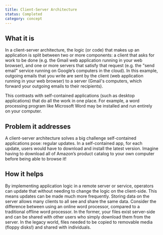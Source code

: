 ```yaml
---
title: Client-Server Architecture
status: Completed
category: concept
---
```


## What it is

In a client-server architecture, the logic (or code) that makes up an application is split between two or more components: a client that asks for work to be done (e.g. the Gmail web application running in your web browser), and one or more servers that satisfy that request (e.g. the "send email" service running on Google’s computers in the cloud). In this example, outgoing emails that you write are sent by the client (web application running in your web browser) to a server (Gmail's computers, which forward your outgoing emails to their recipients).

This contrasts with self-contained applications (such as desktop applications) that do all the work in one place. For example, a word processing program like Microsoft Word may be installed and run entirely on your computer.

## Problem it addresses 

A client-server architecture solves a big challenge self-contained applications pose: regular updates. In a self-contained app, for each update, users would have to download and install the latest version. Imagine having to download all of Amazon’s product catalog to your own computer before being able to browse it!

## How it helps

By implementing application logic in a remote server or service, operators can update that without needing to change the logic on the client-side. This means updates can be made much more frequently. Storing data on the server allows many clients to all see and share the same data. Consider the difference between using an online word processor, compared to a traditional offline word processor. In the former, your files exist server-side and can be shared with other users who simply download them from the server. In the legacy world, files needed to be copied to removable media (floppy disks!) and shared with individuals.
